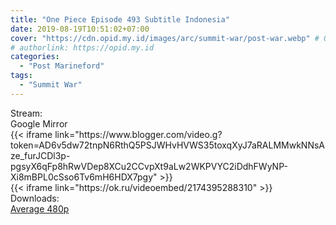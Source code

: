 ```yaml
---
title: "One Piece Episode 493 Subtitle Indonesia"
date: 2019-08-19T10:51:02+07:00
cover: "https://cdn.opid.my.id/images/arc/summit-war/post-war.webp" # Optional, cover
# authorlink: https://opid.my.id
categories:
  - "Post Marineford"
tags:
  - "Summit War"
---
```

<div class="ui menu violet borderless inverted">
  <div class="header item active">
        Stream:
    </div>
  <a class="active item" data-tab="google">
    <i class="google drive icon"></i> Google
  </a>
  <a class="item nounderline" data-tab="mirror">
    <i class="odnoklassniki icon"></i> Mirror
  </a>
</div>
<div class="ui bottom attached tab segment active" style="border:0 !important;" data-tab="google">
{{< iframe link="https://www.blogger.com/video.g?token=AD6v5dw72tnpN6RthQ5PSJWHvHVWS35toxqXyJ7aRALMMwkNNsAze_furJCDl3p-pgsyX6qFp8hRwVDep8XCu2CCvpXt9aLw2WKPVYC2iDdhFWyNP-Xi8mBPL0cSso6Tv6mH6HDX7pgy" >}}
</div>
<div class="ui bottom attached tab segment" style="border:0 !important;" data-tab="mirror">
{{< iframe link="https://ok.ru/videoembed/2174395288310" >}}
</div>
<div class="ui menu violet borderless inverted">
  <div class="header item active">
        Downloads:
    </div>
  <a class="item nounderline" href="https://ouo.io/ifKE2h" target="_blank" rel="dofollow"><i class="google drive icon"></i>
    Average 480p</a>
</div>